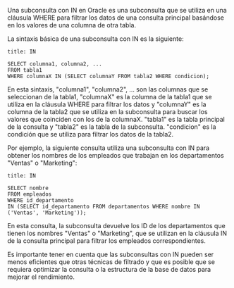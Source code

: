 Una subconsulta con IN en Oracle es una subconsulta que se utiliza en una cláusula WHERE para filtrar los datos de una consulta principal basándose en los valores de una columna de otra tabla.

La sintaxis básica de una subconsulta con IN es la siguiente:

```ad-important
title: IN
```
```
SELECT columna1, columna2, ...
FROM tabla1
WHERE columnaX IN (SELECT columnaY FROM tabla2 WHERE condicion);
```

En esta sintaxis, "columna1", "columna2", ... son las columnas que se seleccionan de la tabla1, "columnaX" es la columna de la tabla1 que se utiliza en la cláusula WHERE para filtrar los datos y "columnaY" es la columna de la tabla2 que se utiliza en la subconsulta para buscar los valores que coinciden con los de la columnaX. "tabla1" es la tabla principal de la consulta y "tabla2" es la tabla de la subconsulta. "condicion" es la condición que se utiliza para filtrar los datos de la tabla2.

Por ejemplo, la siguiente consulta utiliza una subconsulta con IN para obtener los nombres de los empleados que trabajan en los departamentos "Ventas" o "Marketing":

```ad-example
title: IN
```
```
SELECT nombre
FROM empleados
WHERE id_departamento 
IN (SELECT id_departamento FROM departamentos WHERE nombre IN ('Ventas', 'Marketing'));
```

En esta consulta, la subconsulta devuelve los ID de los departamentos que tienen los nombres "Ventas" o "Marketing", que se utilizan en la cláusula IN de la consulta principal para filtrar los empleados correspondientes.

Es importante tener en cuenta que las subconsultas con IN pueden ser menos eficientes que otras técnicas de filtrado y que es posible que se requiera optimizar la consulta o la estructura de la base de datos para mejorar el rendimiento.